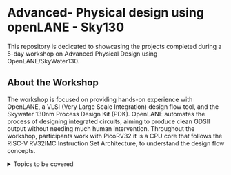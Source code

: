 # Advanced- Physical design using openLANE - Sky130

This repository is dedicated to showcasing the projects completed during a 5-day workshop on Advanced Physical Design using OpenLANE/SkyWater130. 
## About the Workshop

The workshop is focused on providing hands-on experience with OpenLANE, a VLSI (Very Large Scale Integration) design flow tool, and the Skywater 130nm Process Design Kit (PDK). OpenLANE automates the process of designing integrated circuits, aiming to produce clean GDSII output without needing much human intervention. Throughout the workshop, participants work with PicoRV32 it is a CPU core that follows the RISC-V RV32IMC Instruction Set Architecture, to understand the design flow concepts.

<details open-"open">
	<summary>Topics to be covered</summary>
	<ol>
 		<li>
			DAY-1  Inception of open-source EDA, OpenLANE and Sky130PDK
			<ul>
				<li><a href="DAY-1/SKY_1_readme.md">How to talk to Computers</a></li>
				<li><a href="DAY-1/SKY_2_readme.md">SOC Design and How to use OpenLANE</a></li>
				<li><a href="DAY-1/SKY_3_readme.md">Get Familiar to open-source EDA Tools</a></li>
			</ul>
		</li>
  	<ol>

</details>



		


    



